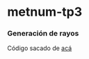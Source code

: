 # metnum-tp3

### Generación de rayos

Código sacado de [acá](http://eugen.dedu.free.fr/projects/bresenham/)
